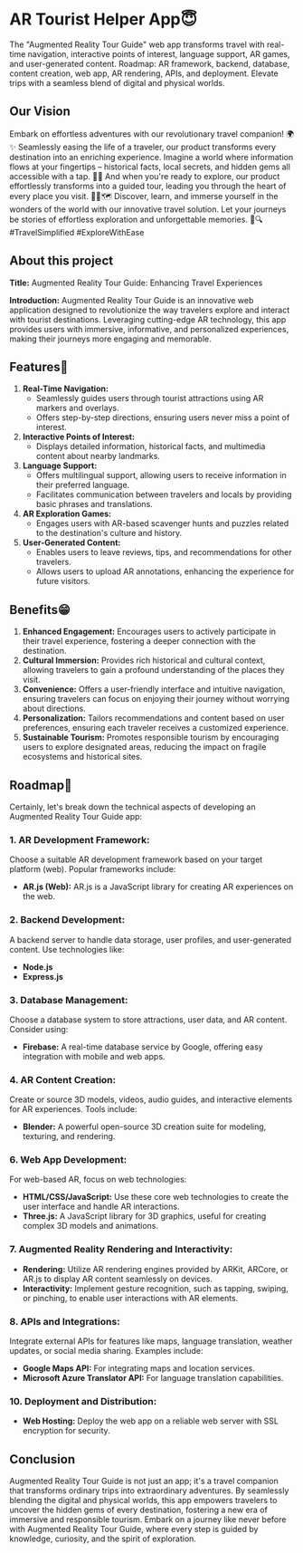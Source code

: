 # AR Tourist Helper App😇
The "Augmented Reality Tour Guide" web app transforms travel with real-time navigation, interactive points of interest, language support, AR games, and user-generated content. Roadmap: AR framework, backend, database, content creation, web app, AR rendering, APIs, and deployment. Elevate trips with a seamless blend of digital and physical worlds.

## Our Vision

Embark on effortless adventures with our revolutionary travel companion! 🌍✨ Seamlessly easing the life of a traveler, our product transforms every destination into an enriching experience. Imagine a world where information flows at your fingertips – historical facts, local secrets, and hidden gems all accessible with a tap. 📱💡 And when you're ready to explore, our product effortlessly transforms into a guided tour, leading you through the heart of every place you visit. 🚶‍♂️🗺️ Discover, learn, and immerse yourself in the wonders of the world with our innovative travel solution. Let your journeys be stories of effortless exploration and unforgettable memories. 🌟🔍 #TravelSimplified #ExploreWithEase

## About this project

**Title:** Augmented Reality Tour Guide: Enhancing Travel Experiences

**Introduction:**
Augmented Reality Tour Guide is an innovative web application designed to revolutionize the way travelers explore and interact with tourist destinations. Leveraging cutting-edge AR technology, this app provides users with immersive, informative, and personalized experiences, making their journeys more engaging and memorable.

## **Features🌚**

1. **Real-Time Navigation:**
    - Seamlessly guides users through tourist attractions using AR markers and overlays.
    - Offers step-by-step directions, ensuring users never miss a point of interest.
2. **Interactive Points of Interest:**
    - Displays detailed information, historical facts, and multimedia content about nearby landmarks.
3. **Language Support:**
    - Offers multilingual support, allowing users to receive information in their preferred language.
    - Facilitates communication between travelers and locals by providing basic phrases and translations.
4. **AR Exploration Games:**
    - Engages users with AR-based scavenger hunts and puzzles related to the destination's culture and history.
5. **User-Generated Content:**
    - Enables users to leave reviews, tips, and recommendations for other travelers.
    - Allows users to upload AR annotations, enhancing the experience for future visitors.

## **Benefits😁**

1. **Enhanced Engagement:** Encourages users to actively participate in their travel experience, fostering a deeper connection with the destination.
2. **Cultural Immersion:** Provides rich historical and cultural context, allowing travelers to gain a profound understanding of the places they visit.
3. **Convenience:** Offers a user-friendly interface and intuitive navigation, ensuring travelers can focus on enjoying their journey without worrying about directions.
4. **Personalization:** Tailors recommendations and content based on user preferences, ensuring each traveler receives a customized experience.
5. **Sustainable Tourism:** Promotes responsible tourism by encouraging users to explore designated areas, reducing the impact on fragile ecosystems and historical sites.

## Roadmap🚀

Certainly, let's break down the technical aspects of developing an Augmented Reality Tour Guide app:

### 1. **AR Development Framework:**

Choose a suitable AR development framework based on your target platform (web). Popular frameworks include:

- **AR.js (Web):** AR.js is a JavaScript library for creating AR experiences on the web.

### 2. **Backend Development:**

A backend server to handle data storage, user profiles, and user-generated content. Use technologies like:

- **Node.js**
- **Express.js**

### 3. **Database Management:**

Choose a database system to store attractions, user data, and AR content. Consider using:

- **Firebase:** A real-time database service by Google, offering easy integration with mobile and web apps.

### 4. **AR Content Creation:**

Create or source 3D models, videos, audio guides, and interactive elements for AR experiences. Tools include:

- **Blender:** A powerful open-source 3D creation suite for modeling, texturing, and rendering.

### 6. **Web App Development:**

For web-based AR, focus on web technologies:

- **HTML/CSS/JavaScript:** Use these core web technologies to create the user interface and handle AR interactions.
- **Three.js:** A JavaScript library for 3D graphics, useful for creating complex 3D models and animations.

### 7. **Augmented Reality Rendering and Interactivity:**

- **Rendering:** Utilize AR rendering engines provided by ARKit, ARCore, or AR.js to display AR content seamlessly on devices.
- **Interactivity:** Implement gesture recognition, such as tapping, swiping, or pinching, to enable user interactions with AR elements.

### 8. **APIs and Integrations:**

Integrate external APIs for features like maps, language translation, weather updates, or social media sharing. Examples include:

- **Google Maps API:** For integrating maps and location services.
- **Microsoft Azure Translator API:** For language translation capabilities.

### 10. **Deployment and Distribution:**

- **Web Hosting:** Deploy the web app on a reliable web server with SSL encryption for security.

## **Conclusion**

Augmented Reality Tour Guide is not just an app; it's a travel companion that transforms ordinary trips into extraordinary adventures. By seamlessly blending the digital and physical worlds, this app empowers travelers to uncover the hidden gems of every destination, fostering a new era of immersive and responsible tourism. Embark on a journey like never before with Augmented Reality Tour Guide, where every step is guided by knowledge, curiosity, and the spirit of exploration.
